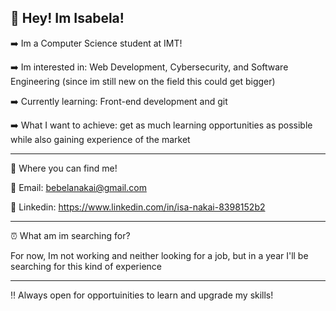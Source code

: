## 👋 Hey! Im Isabela!

➡️ Im a Computer Science student at IMT!

➡️ Im interested in: Web Development, Cybersecurity, and Software Engineering (since im still new on the field this could get bigger)

➡️ Currently learning: Front-end development and git

➡️ What I want to achieve: get as much learning opportunities as possible while also gaining experience of the market

---

👥 Where you can find me!

📧 Email: bebelanakai@gmail.com

🔗 Linkedin: https://www.linkedin.com/in/isa-nakai-8398152b2

---

⏰ What am im searching for?

For now, Im not working and neither looking for a job, but in a year I'll be searching for this kind of experience

---

‼️ Always open for opportuinities to learn and upgrade my skills!
